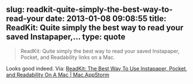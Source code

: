 slug: readkit-quite-simply-the-best-way-to-read-your
date: 2013-01-08 09:08:55
title: ReadKit: Quite simply the best way to read your saved Instapaper,...
type: quote
---

> ReadKit: Quite simply the best way to read your saved Instapaper, Pocket, and Readability links on a Mac.

Looks good indeed. Via: [ReadKit: The Best Way To Use Instapaper, Pocket, and Readability On A Mac | Mac.AppStorm](http://mac.appstorm.net/reviews/readkit-the-best-way-to-use-instapaper-pocket-and-readability-on-a-mac/)
